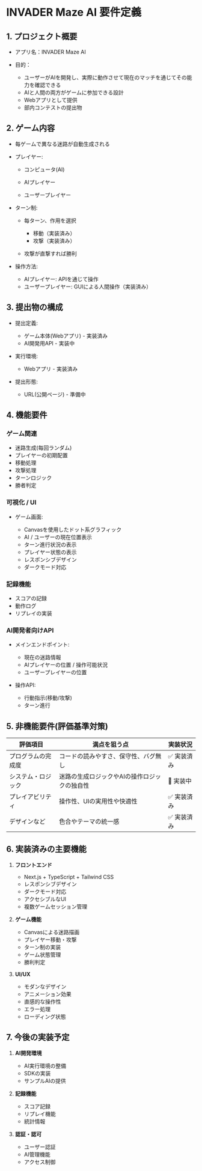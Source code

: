 # INVADER Maze AI 要件定義

## 1. プロジェクト概要

* アプリ名：INVADER Maze AI
* 目的：

  * ユーザーがAIを開発し、実際に動作させて現在のマッチを通じてその能力を確認できる
  * AIと人間の両方がゲームに参加できる設計
  * Webアプリとして提供
  * 部内コンテストの提出物

## 2. ゲーム内容

* 每ゲームで異なる迷路が自動生成される
* プレイヤー:
  * コンピュータ(AI)

  * AIプレイヤー
  * ユーザープレイヤー
* ターン制:

  * 每ターン、作用を選択

    * 移動（実装済み）
    * 攻撃（実装済み）
  * 攻撃が直撃すれば勝利
* 操作方法:

  * AIプレイヤー: APIを通じて操作
  * ユーザープレイヤー: GUIによる人間操作（実装済み）

## 3. 提出物の構成

* 提出定義:

  * ゲーム本体(Webアプリ) - 実装済み
  * AI開発用API - 実装中
* 実行環境:

  * Webアプリ - 実装済み
* 提出形態:

  * URL(公開ページ) - 準備中

## 4. 機能要件

### ゲーム関連

* 迷路生成(每回ランダム)
* プレイヤーの初期配置
* 移動処理
* 攻撃処理
* ターンロジック
* 勝者判定

### 可視化 / UI

* ゲーム画面:

  * Canvasを使用したドット系グラフィック
  * AI / ユーザーの現在位置表示
  * ターン進行状況の表示
  * プレイヤー状態の表示
  * レスポンシブデザイン
  * ダークモード対応

### 記録機能

* スコアの記録
* 動作ログ
* リプレイの実装

### AI開発者向けAPI

* メインエンドポイント:

  * 現在の迷路情報
  * AIプレイヤーの位置 / 操作可能状況
  * ユーザープレイヤーの位置
* 操作API:

  * 行動指示(移動/攻撃)
  * ターン進行

## 5. 非機能要件(評価基準対策)

| 評価項目      | 満点を狙う点                  | 実装状況 |
| --------- | ----------------------- | -------- |
| プログラムの完成度 | コードの読みやすさ、保守性、バグ無し      | ✅ 実装済み |
| システム・ロジック | 迷路の生成ロジックやAIの操作ロジックの独自性 | 🔄 実装中 |
| プレイアビリティ  | 操作性、UIの実用性や快適性          | ✅ 実装済み |
| デザインなど    | 色合やテーマの統一感              | ✅ 実装済み |

## 6. 実装済みの主要機能

1. **フロントエンド**
   - Next.js + TypeScript + Tailwind CSS
   - レスポンシブデザイン
   - ダークモード対応
   - アクセシブルなUI
   - 複数ゲームセッション管理

2. **ゲーム機能**
   - Canvasによる迷路描画
   - プレイヤー移動・攻撃
   - ターン制の実装
   - ゲーム状態管理
   - 勝利判定

3. **UI/UX**
   - モダンなデザイン
   - アニメーション効果
   - 直感的な操作性
   - エラー処理
   - ローディング状態

## 7. 今後の実装予定

1. **AI開発環境**
   - AI実行環境の整備
   - SDKの実装
   - サンプルAIの提供

2. **記録機能**
   - スコア記録
   - リプレイ機能
   - 統計情報

3. **認証・認可**
   - ユーザー認証
   - AI管理機能
   - アクセス制御
